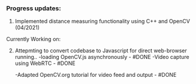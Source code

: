 ### Progress updates:

1) Implemented distance measuring functionality using C++ and OpenCV (04/2021)

Currently Working on: 

2) Attepmting to convert codebase to Javascript for direct web-browser running..
	-loading OpenCV.js asynchronously - #DONE
	-Video capture using WebRTC - #DONE
	

	-Adapted OpenCV.org tutorial for video feed and output - #DONE
	
	
